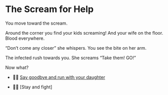 # The Scream for Help

You move toward the scream.

Around the corner you find your kids screaming! And your wife on the floor. Blood everywhere.

“Don’t come any closer” she whispers. You see the bite on her arm.

The infected rush towards you. She screams “Take them! GO!”

Now what?

- 🏃‍♂️ [Say goodbye and run with your daughter](./scene5A.md)

- 🏃‍♂️ [Stay and fight] 

